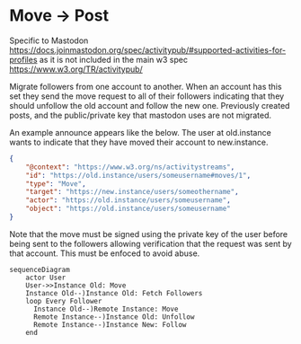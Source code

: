 # Move -> Post

Specific to Mastodon https://docs.joinmastodon.org/spec/activitypub/#supported-activities-for-profiles as it is not included in the main w3 spec https://www.w3.org/TR/activitypub/ 

Migrate followers from one account to another. When an account has this set they send the move request to all of their followers indicating that they should unfollow the old account and follow the new one. Previously created posts, and the public/private key that mastodon uses are not migrated.

An example announce appears like the below. The user at old.instance wants to indicate that they have moved their account to new.instance.

```json
{
    "@context": "https://www.w3.org/ns/activitystreams",
    "id": "https://old.instance/users/someusername#moves/1",
    "type": "Move",
    "target": "https://new.instance/users/someothername",
    "actor": "https://old.instance/users/someusername",
    "object": "https://old.instance/users/someusername"
}
```

Note that the move must be signed using the private key of the user before being sent to the followers allowing verification that the request was sent by that account. This must be enfoced to avoid abuse.


```mermaid
sequenceDiagram
    actor User
    User->>Instance Old: Move
    Instance Old--)Instance Old: Fetch Followers
    loop Every Follower
      Instance Old--)Remote Instance: Move
      Remote Instance--)Instance Old: Unfollow
      Remote Instance--)Instance New: Follow
    end
```

